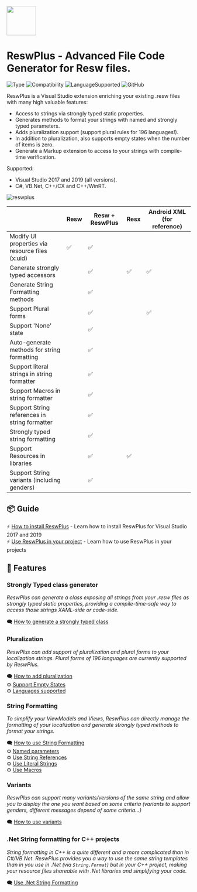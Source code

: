 <img src="https://user-images.githubusercontent.com/1226538/56482508-6fbd2d00-6479-11e9-8fc0-b20d5f3171ad.png" height="80" />

# ReswPlus - Advanced File Code Generator for Resw files.
![Type](https://img.shields.io/badge/type-Visual%20Studio%20Extension-blueviolet)
![Compatibility](https://img.shields.io/badge/compatibility-UWP%2C%20.Net%20Core%2C%20.Net%20Standard%2C%20ASP.Net-blue)
![LanguageSupported](https://img.shields.io/badge/languages-C%23%2C%20VB.Net%2C%20C%2B%2B%2FCX%2C%20C%2B%2B%2FWinRT-brightgreen)
![GitHub](https://img.shields.io/github/license/rudyhuyn/reswplus.svg)

ReswPlus is a Visual Studio extension enriching your existing .resw files with many high valuable features:
- Access to strings via strongly typed static properties.
- Generates methods to format your strings with named and strongly typed parameters.
- Adds pluralization support (support plural rules for 196 languages!).
- In addition to pluralization, also supports empty states when the number of items is zero.
- Generate a Markup extension to access to your strings with compile-time verification.

Supported: 
- Visual Studio 2017 and 2019 (all versions).
- C#, VB.Net, C++/CX and C++/WinRT.

![reswplus](https://user-images.githubusercontent.com/1226538/56525314-a76eb800-64ff-11e9-9e39-1bb4cd2dd012.gif)



|                                                 | Resw | Resw + ReswPlus | Resx | Android XML (for reference) |
|-------------------------------------------------|------|-----------------|------|-------------|
| Modify UI properties via resource files (x:uid) | ✅    | ✅               |      |             |
| Generate strongly typed accessors               |      | ✅               | ✅    | ✅           |
| Generate String Formatting methods              |      | ✅               |     |            |
| Support Plural forms                            |      | ✅               |      | ✅           |
| Support 'None' state                            |      | ✅               |      |             |
| Auto-generate methods for string formatting                |      | ✅               |      |             |
| Support literal strings in string formatter                |      | ✅               |      |             |
| Support Macros in string formatter                |      | ✅               |      |             |
| Support String references in string formatter                |      | ✅               |      |             |
| Strongly typed string formatting                |      | ✅               |      |             |
| Support Resources in libraries                  |      | ✅               | ✅    |             |
| Support String variants (including genders)                        |      | ✅               |     |             |

## 📦 Guide
⚡ [How to install ReswPlus](./How-to-install-ReswPlus) - Learn how to install ReswPlus for Visual Studio 2017 and 2019<br>
⚡ [Use ReswPlus in your project](./Use-ReswPlus-in-my-project) - Learn how to use ReswPlus in your projects

## 🔧 Features
### Strongly Typed class generator
_ReswPlus can generate a class exposing all strings from your .resw files as strongly typed static properties, providing a compile-time-safe way to access those strings XAML-side or code-side._

🗨 [How to generate a strongly typed class](./Features:-Strongly-typed-properties)
### Pluralization
_ReswPlus can add support of pluralization and plural forms to your localization strings. Plural forms of 196 languages are currently supported by ReswPlus._

🗨 [How to add pluralization](./Features:-Pluralization-support)<br>
⚙️ [Support Empty States](./Features:-Pluralization---Empty-states)<br>
⚙️ [Languages supported](./Languages-supported-for-pluralization)
### String Formatting
_To simplify your ViewModels and Views, ReswPlus can directly manage the formatting of your localization and generate strongly typed methods to format your strings._

🗨 [How to use String Formatting](./Features:-String-Formatting)<br>
⚙️ [Named parameters](./Features:-Named-parameters-for-String-Formatting)<br>
⚙️ [Use String References](./Features:-String-References-in-String-Formatting)<br>
⚙️ [Use Literal Strings](./Features:-Literal-Strings-in-String-Formatting)<br>
⚙️ [Use Macros](./Features:-Macros-in-String-Formatting)

### Variants
_ReswPlus can support many variants/versions of the same string and allow you to display the one you want based on some criteria (variants to support genders, different messages depend of some criteria...)_

🗨 [How to use variants](./Features:-Variants)

### .Net String formatting for C++ projects
_String formatting in C++ is a quite different and a more complicated than in C#/VB.Net. ReswPlus provides you a way to use the same string templates than in you use in .Net (via `String.Format`) but in your C++ project, making your resource files shareable with .Net libraries and simplifying your code._

🗨 [Use .Net String Formatting](./Features:-.Net-String-Formatting-for-Cpp)
